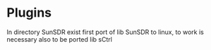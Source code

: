 # Plugins
In directory SunSDR exist first port of lib SunSDR to linux,
to work is necessary also to be ported lib sCtrl
